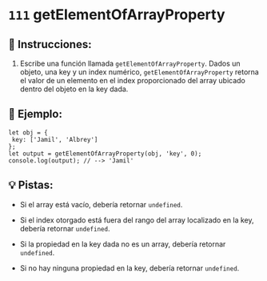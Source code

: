 # `111` getElementOfArrayProperty

## 📝 Instrucciones:

1. Escribe una función llamada `getElementOfArrayProperty`. Dados un objeto, una key y un index numérico, `getElementOfArrayProperty` retorna el valor de un elemento en el index proporcionado del array ubicado dentro del objeto en la key dada.

## 📎 Ejemplo:

```Js
let obj = {
 key: ['Jamil', 'Albrey']
};
let output = getElementOfArrayProperty(obj, 'key', 0); 
console.log(output); // --> 'Jamil'
```

## 💡 Pistas:

+ Si el array está vacío, debería retornar `undefined`.

+ Si el index otorgado está fuera del rango del array localizado en la key, debería retornar `undefined`.

+ Si la propiedad en la key dada no es un array, debería retornar `undefined`.

+ Si no hay ninguna propiedad en la key, debería retornar `undefined`.
